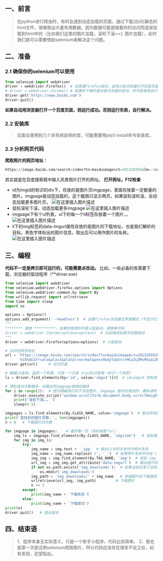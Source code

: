 ## 一、前言
>在python进行爬虫时，有时会遇到动态加载的页面，通过下载(访问)静态的html文件，很难取出大量有用数据。因为数据可能是随着你的访问而逐渐挂载到html中的（比如我们这里的图片加载，滚轮下滚==》图片加载），此时我们就可以需要借助selenium来解决这个问题。
## 二、准备
### 2.1 确保你的selenium可以使用

```python
from selenium import webdriver
driver = webdriver.Firefox()  # 这里是Firefox驱动，会用火狐浏览器打开百度页面
# driver = webdriver.Chrome() # 如果你下载的是谷歌浏览器的驱动，你可是使用这行代码，其他浏览器大致相当。
driver.get('https://www.baidu.com')
driver.quit()
```
**如果自动用浏览器打开一个百度页面，则运行成功。否则运行失败，自行解决。**

### 2.2 安装库 
>后面会使用到几个非系统自带的库，可能需要用pip3 install命令安装库。

### 2.3 分析网页代码
**爬取照片的网页地址：**

```python
https://image.baidu.com/search/index?tn=baiduimage&ct=201326592&lm=-1&cl=2&ie=gb18030&word=%B7%E7%BE%B0%CD%BC%C6%AC&fr=ala&ala=1&alatpl=normal&pos=0&dyTabStr=MCw2LDMsMSw1LDQsMiw3LDgsOQ%3D%3D
```
其实就是在百度搜索框中输入风景图片打开的网址。
**打开网址，F12检查**
+ id为imgid的标识的div下，存放的是图片页imgpage，里面存放着一定数量的图片。imgpage是动态加载的，这个截图只显示两页，如果鼠标滚轮滚，会动态加载更多图片页，
![在这里插入图片描述](https://img-blog.csdnimg.cn/9ddf4a200ee5437586b7f555f9b23af6.png)
+ 鼠标滚轮下滚，动态加载更多imgpage
![在这里插入图片描述](https://img-blog.csdnimg.cn/145e0844a6ec49c788bf4c787eaa9650.png)
+ imgpage下有个ul列表，ul下的每一个li标签存放着一个图片，。
![在这里插入图片描述](https://img-blog.csdnimg.cn/4f14a8ab628d4dda8406112eb3491ba0.png)
+ li下的img标签的data-imgurl属性存放的是图片的下载地址，也是我们解析的目标。黑色字体标出的图片信息，取出后可以用作图片的名称。
![在这里插入图片描述](https://img-blog.csdnimg.cn/1129de61df3a4c2982b7e5833ae94d4d.png)
## 三、编程
**代码不一定是拷贝即可运行的，可能需要点改动。**
比如，一些必备的库需要下载，浏览器的驱动程序（\*\*driver.exe）

```python
from selenium import webdriver
from selenium.webdriver.firefox.options import Options
from selenium.webdriver.common.by import By
from urllib.request import urlretrieve
from time import sleep
import os

options = Options()
options.add_argument('--headless')  # 设置firefox浏览器无界面模式（不显示打开浏览器的界面）
"""
******** 替换 **********，如果你使用的不是火狐驱动，请替换代码
driver = webdriver.Chorme(options=options)  # 比如换成谷歌浏览器驱动
""" 
driver = webdriver.Firefox(options=options)  # 火狐驱动

# 访问的网页地址
url = 'https://image.baidu.com/search/index?tn=baiduimage&ct=201326592&lm=-1&cl=2&ie=gb18030&word=%B7%E7%BE%B0%CD%BC' \
      '%C6%AC&fr=ala&ala=1&alatpl=normal&pos=0&dyTabStr=MCw2LDMsMSw1LDQsMiw3LDgsOQ%3D%3D '
driver.get(url)     # 访问页面

# 根据id查询，返回一个列表，只有一个元素（css的id是唯一标识一个标签）
ls = driver.find_elements(by='id', value='imgid')[0]  # id=imgid 的标签下存放着许多class为 imgpage 的图片页，每一页存放一定量的图片，动态imgid

# 滑轮滚动次数越多，加载出的imgpage就相应越多
for i in range(2):  # 因为随着我们向下浏览图片，imgpage 是动态增加的，模拟滚轮下滚，获得更多imgpage
    driver.execute_script('window.scrollTo(0,document.body.scrollHeight)')
    print('滚轮下滑。。。')
    sleep(0.5)

imgpages = ls.find_elements(By.CLASS_NAME, value='imgpage')  # 取出所有图片页
print('查找到的图片页数：', len(imgpages))
n = 0   # 下载图片的次数

for imgpage in imgpages:    # 遍历每一页（其实就是个ul）
    img_ls = imgpage.find_elements(By.CLASS_NAME, 'imgitem')   # 找到每页的所有图片（ul下的li）
    for img in img_ls:
        try:
            img_name = img.text + '.jpg'  # 取出li中的文本作为照片名称
            img_name = img_name.replace('/', '_')  # 如果照片名称中存在'/', 会导致文件的下载位置发生改变，故将其替换成'_'
            img_img = img.find_element(By.TAG_NAME, 'img')  # 找到 img 标签，其下的 data-imgurl 属性存放着图片的下载地址
            url_img = img_img.get_attribute('data-imgurl')  # 取出图片的下载地址
            if not os.path.exists('img_downloads'):  # 如果当前目录下没有img_downloads目录，则创建img_downloads目录，用来存放下载的图片
                os.mkdir('img_downloads')
            img_path = 'img_downloads/' + img_name   # 拼接图片的下载路径
            urlretrieve(url_img, img_path)         # 下载图片
            n += 1
        except:
            print(img_name + '下载失败')
        else:
            print(img_name + '下载成功')
print(n)
driver.quit()   # 退出驱动
```
## 四、结束语
>1、程序本身无实际意义，只是一个练手小程序，代码比较简单。
>2、我也是第一次尝试用selenium爬取图片，所以代码应该存在很多不足之处，如有发现，还望指出。